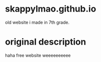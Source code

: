 # skappylmao.github.io
old website i made in 7th grade.
# original description
haha free website weeeeeeeeee
